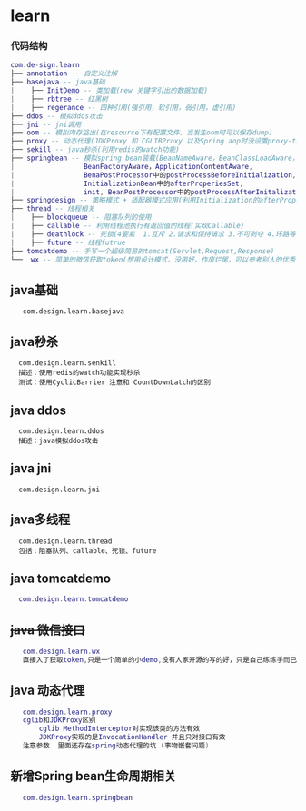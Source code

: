 # learn
### 代码结构
``` lua
com.de-sign.learn
├── annotation -- 自定义注解
├── basejava -- java基础
|    ├── InitDemo -- 类加载(new 关键字引出的数据加载)
|    ├── rbtree -- 红黑树
|    ├── regerance -- 四种引用(强引用，软引用，弱引用，虚引用)
├── ddos -- 模拟ddos攻击
├── jni -- jni调用
├── oom -- 模拟内存溢出(在resource下有配置文件，当发生oom时可以保存dump)
├── proxy -- 动态代理(JDKProxy 和 CGLIBProxy 以及Spring aop时没设置proxy-target-calss="true" 引发的坑)
├── sekill -- java秒杀(利用redis的watch功能)
├── springbean -- 模拟spring bean装载(BeanNameAware，BeanClassLoadAware，
|                 BeanFactoryAware，ApplicationContentAware,
|                 BenaPostProcessor中的postProcessBeforeInitialization,
|                 InitializationBean中的afterProperiesSet,
|                 init, BeanPostProcessor中的postProcessAfterInitalization)
├── springdesign -- 策略模式 + 适配器模式应用(利用Initialization的afterProperiesSet)
├── thread -- 线程相关
|    ├── blockqueue -- 阻塞队列的使用
|    ├── callable -- 利用线程池执行有返回值的线程(实现Callable)
|    ├── deathlock -- 死锁(4要素  1.互斥 2.请求和保持请求 3.不可剥夺 4.环路等待)
|    ├── future -- 线程futrue
├── tomcatdemo -- 手写一个超级简易的tomcat(Servlet,Request,Response)
└──  wx -- 简单的微信获取token(想用设计模式，没用好，作废烂尾，可以参考别人的优秀代码)

```
 

 ## java基础 
  ```
     com.design.learn.basejava   
  ```
 ## **java秒杀** 
  ```    
    com.design.learn.senkill
    描述：使用redis的watch功能实现秒杀
    测试：使用CyclicBarrier 注意和 CountDownLatch的区别
  ```    
 ## java ddos 
  ```
    com.design.learn.ddos
    描述：java模拟ddos攻击 
  ```
 ## java jni 
  ```
    com.design.learn.jni  
  ```
 ## java多线程  
  ``` 
    com.design.learn.thread   
    包括：阻塞队列、callable、死锁、future  
  ```
 ## **java tomcatdemo**  
  ``` lua 
    com.design.learn.tomcatdemo
  ```
  
 ## ~~java 微信接口~~   
 ``` lua  
    com.design.learn.wx  
    直接入了获取token,只是一个简单的小demo,没有人家开源的写的好，只是自己练练手而已
 ```
 
 ## java 动态代理
 ``` lua   
    com.design.learn.proxy   
    cglib和JDKProxy区别  
        cglib MethodInterceptor对实现该类的方法有效  
        JDKProxy实现的是InvocationHandler 并且只对接口有效 
    注意参数  里面还存在spring动态代理的坑 (事物嵌套问题) 
 ```
  
     
 ## **新增Spring bean生命周期相关**
 ``` lua
    com.design.learn.springbean
 ```

